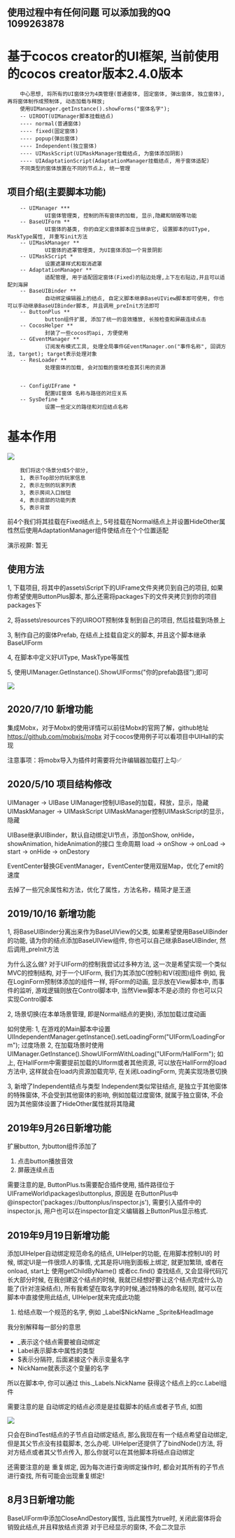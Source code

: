 
## 使用过程中有任何问题 可以添加我的QQ 1099263878

# 基于cocos creator的UI框架, 当前使用的cocos creator版本2.4.0版本
        中心思想, 将所有的UI窗体分为4类管理(普通窗体, 固定窗体, 弹出窗体, 独立窗体), 再将窗体制作成预制体, 动态加载与释放;
        使用UIManager.getInstance().showForms("窗体名字");
        -- UIROOT(UIManager脚本挂载结点)
        ---- normal(普通窗体)
        ---- fixed(固定窗体)
        ---- popup(弹出窗体)
        ---- Independent(独立窗体)
        ---- UIMaskScript(UIMaskManager挂载结点, 为窗体添加阴影)
        ---- UIAdaptationScript(AdaptationManager挂载结点, 用于窗体适配)
        不同类型的窗体放置在不同的节点上, 统一管理

## 项目介绍(主要脚本功能)
        -- UIManager ***
                UI窗体管理类, 控制的所有窗体的加载, 显示,隐藏和销毁等功能
        -- BaseUIForm **
                UI窗体的基类, 你的自定义窗体脚本应当继承它, 设置脚本的UIType, MaskType属性, 并重写init方法
        -- UIMaskManager **
                UI窗体的遮罩管理类, 为UI窗体添加一个背景阴影
        -- UIMaskScript *
                设置遮罩样式和取消遮罩
        -- AdaptationManager **
                适配管理, 用于适配固定窗体(Fixed)的贴边处理,上下左右贴边,并且可以适配刘海屏
        -- BaseUIBinder **
                自动绑定编辑器上的结点, 自定义脚本继承BaseUIView脚本即可使用, 你也可以手动继承BaseUIBinder脚本, 并且调用_preInit方法即可
        -- ButtonPlus **
                button组件扩展, 添加了统一的音效播放, 长按检查和屏蔽连续点击
        -- CocosHelper **
                封装了一些cocos的api, 方便使用
        -- GEventManager **
                订阅发布模式工具, 处理全局事件GEventManager.on("事件名称", 回调方法, target); target表示处理对象
        -- ResLoader **
                处理窗体的加载, 会对加载的窗体检查其引用的资源
        

        -- ConfigUIFrame *
                配置UI窗体 名称与路径的对应关系
        -- SysDefine *
                设置一些定义的路径和对应结点名称
        

# 基本作用

![](https://github.com/kirikayakazuto/UIFrameWorld/blob/master/yanshi.png)

        我们将这个场景分成5个部分, 
        1, 表示Top部分的玩家信息
        2, 表示左侧的玩家列表
        3, 表示房间入口按钮
        4, 表示底部的功能列表
        5, 表示背景

前4个我们将其挂载在Fixed结点上, 5号挂载在Normal结点上并设置HideOther属性然后使用AdaptationManager组件使结点在个个位置适配

演示视屏: 暂无

## 使用方法

 1, 下载项目, 将其中的assets\Script下的UIFrame文件夹拷贝到自己的项目, 如果你希望使用ButtonPlus脚本, 那么还需将packages下的文件夹拷贝到你的项目packages下

 2, 将assets\resources下的UIROOT预制体复制到自己的项目, 然后挂载到场景上

 3, 制作自己的窗体Prefab, 在结点上挂载自定义的脚本, 并且这个脚本继承BaseUIForm

 4, 在脚本中定义好UIType, MaskType等属性

 5, 使用UIManager.GetInstance().ShowUIForms("你的prefab路径");即可

![](https://github.com/kirikayakazuto/UIFrameWorld/blob/master/UIROOT_dist.png)

## 2020/7/10 新增功能
集成Mobx，对于Mobx的使用详情可以前往Mobx的官网了解，github地址 https://github.com/mobxjs/mobx
对于cocos使用例子可以看项目中UIHall的实现

注意事项：将mobx导入为插件时需要将允许编辑器加载打上勾✅

## 2020/5/10 项目结构修改
UIManager -> UIBase             UIManager控制UIBase的加载，释放，显示，隐藏
UIMaskManager -> UIMaskScript   UIMaskManager控制UIMaskScript的显示，隐藏

UIBase继承UIBinder，默认自动绑定UI节点，添加onShow, onHide，showAnimation, hideAnimation的接口
生命周期 load -> onShow -> onLoad -> start -> onHide -> onDestory

EventCenter替换GEventManager，EventCenter使用双层Map，优化了emit的速度

去掉了一些冗余属性和方法，优化了属性，方法名称，精简才是王道


## 2019/10/16 新增功能

1, 将BaseUIBinder分离出来作为BaseUIView的父类, 如果希望使用BaseUIBinder的功能, 请为你的结点添加BaseUIView组件, 你也可以自己继承BaseUIBinder, 然后调用_preInit方法

为什么这么做?
        对于UIForm的控制我尝试过多种方法, 这一次是希望实现一个类似MVC的控制结构, 对于一个UIForm, 我们为其添加C(控制)和V(视图)组件
例如, 我在LoginForm预制体添加的组件一样, 将Form的动画, 显示放在View脚本中, 而事件的监听, 游戏逻辑则放在Control脚本中, 当然View脚本不是必须的
你也可以只实现Control脚本

2, 场景切换(在本单场景管理, 即是Normal结点的更换), 添加加载过度动画

如何使用: 
        1, 在游戏的Main脚本中设置UIIndependentManager.getInstance().setLoadingForm("UIForm/LoadingForm"); 过度场景
        2, 在加载场景时使用UIManager.GetInstance().ShowUIFormWithLoading("UIForm/HallForm");
如上, 在HallForm中需要提前加载的UIform或者其他资源, 可以放在HallForm的load方法中, 这样就会在load内资源加载完毕, 在关闭LoadingForm, 完美实现场景切换

3, 新增了Independent结点与类型
        Independent类似常驻结点, 是独立于其他窗体的特殊窗体, 不会受到其他窗体的影响, 例如加载过度窗体, 就属于独立窗体, 不会因为其他窗体设置了HideOther属性就将其隐藏

## 2019年9月26日新增功能

扩展button, 为button组件添加了

1. 点击button播放音效
2. 屏蔽连续点击

需要注意的是, ButtonPlus.ts需要配合插件使用, 插件路径位于UIFrameWorld\packages\buttonplus, 原因是
在ButtonPlus中@inspector('packages://buttonplus/inspector.js'), 需要引入插件中的inspector.js,
用户也可以在inspector自定义编辑器上ButtonPlus显示格式.


## 2019年9月19日新增功能

 添加UIHelper自动绑定规范命名的结点, UIHelper的功能, 在用脚本控制UI的
 时候, 绑定UI是一件很烦人的事情, 尤其是将UI拖到面板上绑定, 就更加繁琐, 或者在onload, start上 使用getChildByName() 或者cc.find() 查找结点, 又会显得代码冗长大部分时候, 在我创建这个结点的时候, 我就已经想好要让这个结点完成什么功能了(针对渲染结点), 所有我希望在取名字的时候,通过特殊的命名规则, 就可以在脚本中直接使用此结点,  UIHelper就来完成此功能

1. 给结点取一个规范的名字, 例如 _Label$NickName  _Sprite&HeadImage

我分别解释每一部分的意思

* _表示这个结点需要被自动绑定
* Label表示脚本中属性的类型
* $表示分隔符, 后面紧接这个表示变量名字
* NickName就表示这个变量的名字

所以在脚本中, 你可以通过 this._Labels.NickName 获得这个结点上的cc.Label组件

需要注意的是 自动绑定的结点必须是是挂载脚本的结点或者子节点, 如图

![](https://github.com/kirikayakazuto/UIFrameWorld/blob/master/UIBind_dist.png)


只会在BindTest结点的子节点自动绑定结点, 那么我现在有一个结点希望自动绑定, 但是其父节点没有挂载脚本, 怎么办呢.
UIHelper还提供了了bindNode()方法, 将对方结点或者其父节点传入, 那么你就可以在其他脚本将结点自动绑定

还需要注意的是 重复绑定, 因为每次进行查询绑定操作时, 都会对其所有的子节点进行查找, 所有可能会出现重复绑定!




## 8月3日新增功能

BaseUIForm中添加CloseAndDestory属性, 当此属性为true时, 关闭此窗体将会销毁此结点,并且释放结点资源
对于已经显示的窗体, 不会二次显示


